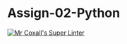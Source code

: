 # Assign-02-Python
[![Mr Coxall's Super Linter](https://github.com/ICS3U-C-Programming-TonyT/Assign-02-Python/workflows/Mr%20Coxall's%20Super%20Linter/badge.svg)](https://github.com/ICS3U-C-Programming-TonyT/Assign-02-Python/actions/)
